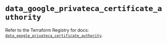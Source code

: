 # `data_google_privateca_certificate_authority`

Refer to the Terraform Registry for docs: [`data_google_privateca_certificate_authority`](https://registry.terraform.io/providers/hashicorp/google/6.10.0/docs/data-sources/privateca_certificate_authority).
